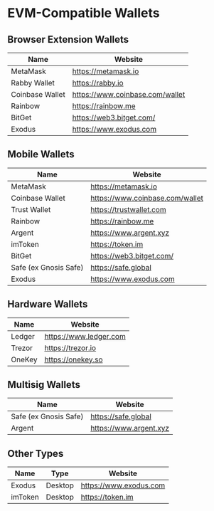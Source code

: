 # EVM-Compatible Wallets

## Browser Extension Wallets

| Name            | Website                         |
| --------------- | ------------------------------- |
| MetaMask        | https://metamask.io             |
| Rabby Wallet    | https://rabby.io                |
| Coinbase Wallet | https://www.coinbase.com/wallet |
| Rainbow         | https://rainbow.me              |
| BitGet          | https://web3.bitget.com/        |
| Exodus          | https://www.exodus.com          |

## Mobile Wallets

| Name                  | Website                         |
| --------------------- | ------------------------------- |
| MetaMask              | https://metamask.io             |
| Coinbase Wallet       | https://www.coinbase.com/wallet |
| Trust Wallet          | https://trustwallet.com         |
| Rainbow               | https://rainbow.me              |
| Argent                | https://www.argent.xyz          |
| imToken               | https://token.im                |
| BitGet                | https://web3.bitget.com/        |
| Safe (ex Gnosis Safe) | https://safe.global             |
| Exodus                | https://www.exodus.com          |

## Hardware Wallets

| Name   | Website                |
| ------ | ---------------------- |
| Ledger | https://www.ledger.com |
| Trezor | https://trezor.io      |
| OneKey | https://onekey.so      |

## Multisig Wallets

| Name                  | Website                |
| --------------------- | ---------------------- |
| Safe (ex Gnosis Safe) | https://safe.global    |
| Argent                | https://www.argent.xyz |

## Other Types

| Name    | Type    | Website                |
| ------- | ------- | ---------------------- |
| Exodus  | Desktop | https://www.exodus.com |
| imToken | Desktop | https://token.im       |
